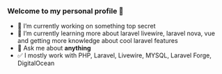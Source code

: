 ### Welcome to my personal profile 👋

- 🔭 I’m currently working on something top secret
- 🌱 I’m currently learning more about laravel livewire, laravel nova, vue and getting more knowledge about cool laravel features
- 💬 Ask me about **anything**
- ✅ I mostly work with PHP, Laravel, Livewire, MYSQL, Laravel Forge, DigitalOcean
